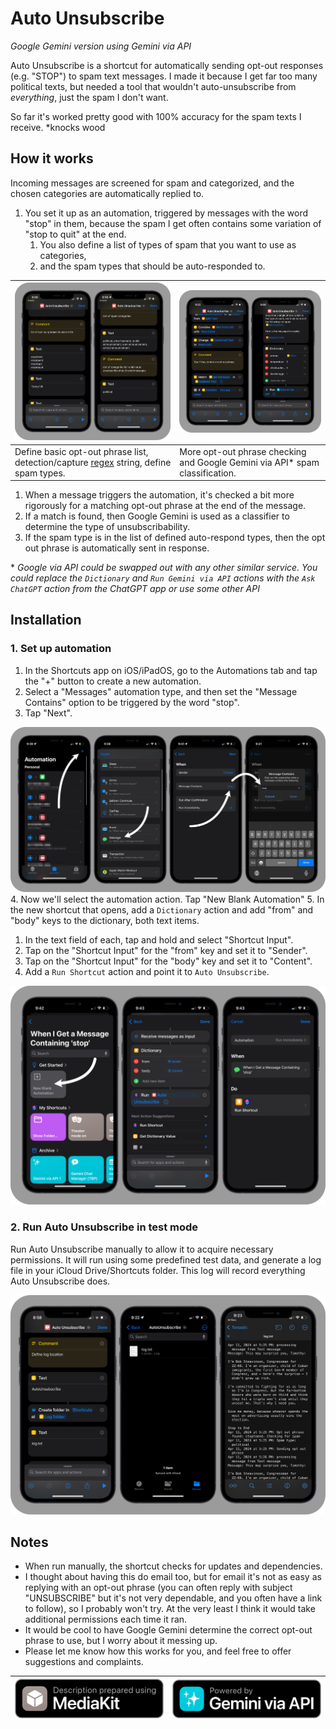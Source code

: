 # Auto Unsubscribe

*Google Gemini version using Gemini via API*

Auto Unsubscribe is a shortcut for automatically sending opt-out responses (e.g. "STOP") to spam text messages.
I made it because I get far too many political texts, but needed a tool that wouldn't auto-unsubscribe from *everything*, just the spam I don't want.

So far it's worked pretty good with 100% accuracy for the spam texts I receive. \*knocks wood

## How it works

Incoming messages are screened for spam and categorized, and the chosen categories are automatically replied to.

1. You set it up as an automation, triggered by messages with the word "stop" in them, because the spam I get often contains some variation of "stop to quit" at the end.
   1. You also define a list of types of spam that you want to use as categories,
   2. and the spam types that should be auto-responded to.

| ![Basic setup](https://github.com/twilsonco/SiriShortcuts/blob/main/img/auto%20unsub%20method1.png?raw=true) | ![Check methods](https://github.com/twilsonco/SiriShortcuts/blob/main/img/auto%20unsub%20method2.png?raw=true) |
| ----- | ----- |
| Define basic opt-out phrase list, detection/capture [regex](https://regex101.com) string, define spam types. | More opt-out phrase checking and Google Gemini via API\* spam classification. |

1. When a message triggers the automation, it's checked a bit more rigorously for a matching opt-out phrase at the end of the message.
2. If a match is found, then Google Gemini is used as a classifier to determine the type of unsubscribability.
3. If the spam type is in the list of defined auto-respond types, then the opt out phrase is automatically sent in response.

\* *Google via API could be swapped out with any other similar service. You could replace the `Dictionary` and `Run Gemini via API` actions with the `Ask ChatGPT` action from the ChatGPT app or use some other API*

## Installation

### 1. Set up automation

1. In the Shortcuts app on iOS/iPadOS, go to the Automations tab and tap the "+" button to create a new automation.
2. Select a "Messages" automation type, and then set the "Message Contains" option to be triggered by the word "stop".
3. Tap "Next".

![Install 1](https://github.com/twilsonco/SiriShortcuts/blob/main/img/auto%20unsub%20automation1.png?raw=true)
4. Now we'll select the automation action. Tap "New Blank Automation"
5. In the new shortcut that opens, add a `Dictionary` action and add "from" and "body" keys to the dictionary, both text items.
   1. In the text field of each, tap and hold and select "Shortcut Input".
   2. Tap on the "Shortcut Input" for the "from" key and set it to "Sender".
   3. Tap on the "Shortcut Input" for the "body" key and set it to "Content".
6. Add a `Run Shortcut` action and point it to `Auto Unsubscribe`.

![Install 2](https://github.com/twilsonco/SiriShortcuts/blob/main/img/auto%20unsub%20automation2.png?raw=true)

### 2. Run Auto Unsubscribe in test mode

Run Auto Unsubscribe manually to allow it to acquire necessary permissions. It will run using some predefined test data, and generate a log file in your iCloud Drive/Shortcuts folder. This log will record everything Auto Unsubscribe does.

![Log](https://github.com/twilsonco/SiriShortcuts/blob/main/img/auto%20unsub%20logged.png?raw=true)

## Notes

* When run manually, the shortcut checks for updates and dependencies.
* I thought about having this do email too, but for email it's not as easy as replying with an opt-out phrase (you can often reply with subject "UNSUBSCRIBE" but it's not very dependable, and you often have a link to follow), so I probably won't try. At the very least I think it would take additional permissions each time it ran.
* It would be cool to have Google Gemini determine the correct opt-out phrase to use, but I worry about it messing up.
* Please let me know how this works for you, and feel free to offer suggestions and complaints.

| [![MediaKit](https://github.com/twilsonco/SiriShortcuts/blob/main/img/MediaKitCred.PNG?raw=true)](https://routinehub.co/shortcut/1911/) | [![Gemini via API](https://github.com/twilsonco/SiriShortcuts/blob/main/img/powered%20by%20gemini%20via%20api.PNG?raw=true)](https://routinehub.co/shortcut/17624/) |
| ----- | ----- |
